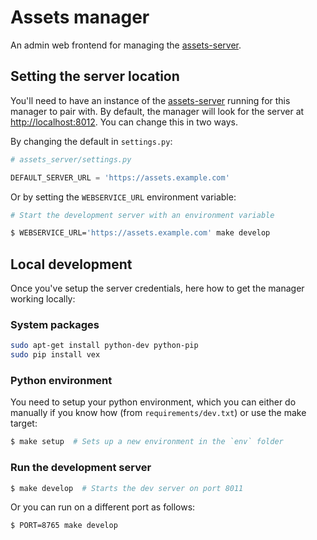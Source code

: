 Assets manager
===

An admin web frontend for managing the [assets-server](/canonicalltd/assets-server).

Setting the server location
---

You'll need to have an instance of the [assets-server](/canonicalltd/assets-server) running for this manager to pair with. By default, the manager will look for the server at <http://localhost:8012>. You can change this in two ways.

By changing the default in `settings.py`:

``` python
# assets_server/settings.py

DEFAULT_SERVER_URL = 'https://assets.example.com'
```

Or by setting the `WEBSERVICE_URL` environment variable:

``` bash
# Start the development server with an environment variable

$ WEBSERVICE_URL='https://assets.example.com' make develop
```

Local development
---

Once you've setup the server credentials, here how to get the manager working locally:

### System packages

``` bash
sudo apt-get install python-dev python-pip
sudo pip install vex
```

### Python environment

You need to setup your python environment, which you can either do manually
if you know how (from `requirements/dev.txt`) or use the make target:

``` bash
$ make setup  # Sets up a new environment in the `env` folder
```

### Run the development server

``` bash
$ make develop  # Starts the dev server on port 8011
````

Or you can run on a different port as follows:

``` bash
$ PORT=8765 make develop
```
